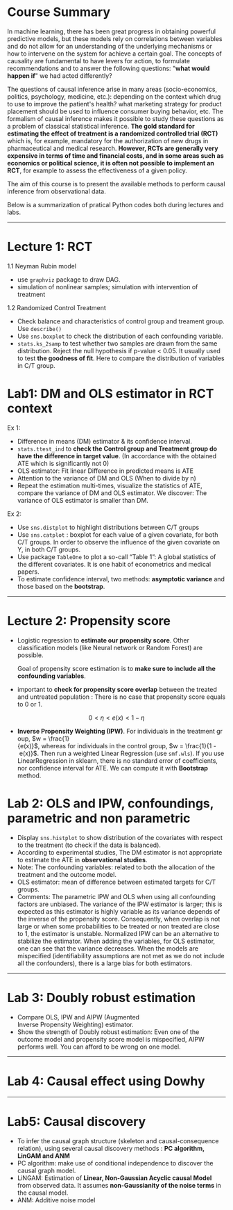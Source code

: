 # Course Summary

In machine learning, there has been great progress in obtaining powerful predictive models, but these models rely on correlations between variables and do not allow for an understanding of the underlying mechanisms or how to intervene on the system for achieve a certain goal. The concepts of causality are fundamental to have levers for action, to formulate recommendations and to answer the following questions: "**what would happen if**" we had acted differently?

The questions of causal inference arise in many areas (socio-economics, politics, psychology, medicine, etc.): depending on the context which drug to use to improve the patient's health? what marketing strategy for product placement should be used to influence consumer buying behavior, etc. The formalism of causal inference makes it possible to study these questions as a problem of classical statistical inference. **The gold standard for estimating the effect of treatment is a randomized controlled trial (RCT)** which is, for example, mandatory for the authorization of new drugs in pharmaceutical and medical research. **However, RCTs are generally very expensive in terms of time and financial costs, and in some areas such as economics or political science, it is often not possible to implement an RCT**, for example to assess the effectiveness of a given policy.

The aim of this course is to present  the available methods to perform causal inference from observational data.

Below is a summarization of pratical Python codes both during lectures and labs.

---

# Lecture 1: RCT

1.1 Neyman Rubin model

- use `graphviz` package to draw DAG.
- simulation of nonlinear samples; simulation with intervention of treatment

1.2 Randomized Control Treatment

- Check balance and characteristics of control group and treament group. Use `describe()`
- Use `sns.boxplot` to check the distribution of each confounding variable.
- `stats.ks_2samp` to test whether two samples are drawn from the same distribution. Reject the null hypothesis if p-value < 0.05. It usually used to test **the goodness of fit**. Here to compare the distribution of variables in C/T group.

# Lab1: DM and OLS estimator in RCT context

Ex 1:

- Difference in means (DM) estimator & its confidence interval.
- `stats.ttest_ind` to **check the Control group and Treatment group do have the difference in target value**. (In accordance with the obtained ATE which is significantly not 0)
- OLS estimator: Fit linear  Difference in predicted means is ATE
- Attention to the variance of DM and OLS (When to divide by n)
- Repeat the estimation multi-times, visualize the statistics of ATE, compare the variance of DM and OLS estimator. We discover: The variance of OLS estimator is smaller than DM.

Ex 2:

- Use `sns.distplot` to highlight distributions between C/T groups
- Use `sns.catplot` : boxplot for each value of a given covariate, for both C/T groups. In order to observe the influence of the given covariate on Y, in both C/T groups.
- Use package `TableOne` to plot a so-call “Table 1”: A global statistics of the different covariates. It is one habit of econometrics and medical papers.
- To estimate confidence interval, two methods: **asymptotic variance** and those based on the **bootstrap**.

---

# Lecture 2: Propensity score

- Logistic regression to **estimate our propensity score**. Other classification models (like Neural network or Random Forest) are possible.
    
    Goal of propensity score estimation is to **make sure to include all the confounding variables**.
    
- important to **check for propensity score overlap** between the treated and untreated population : There is no case that propensity score equals to 0 or 1.

$$
0 < \eta < e(x) < 1- \eta
$$

- **Inverse Propensity Weighting (IPW)**. For individuals in the treatment group, $w = \frac{1}{e(x)}$, whereas for individuals in the control group, $w = \frac{1}{1 - e(x)}$. Then run a weighted Linear Regression (use `smf.wls`). If you use LinearRegression in sklearn, there is no standard error of coefficients, nor confidence interval for ATE. We can compute it with **Bootstrap** method.

# Lab 2: OLS and IPW, confoundings, parametric and non parametric

- Display `sns.histplot` to show distribution of the covariates with respect to the treatment (to check if the data is balanced).
- According to experimental studies, The DM estimator is not appropriate to estimate the ATE in **observational studies**.
- Note: The confounding variables: related to both the allocation of the treatment and the outcome model.
- OLS estimator: mean of difference between estimated targets for C/T groups.
- Comments:
    The parametric IPW and OLS when using all confounding factors are unbiased. The variance of the IPW estimator is larger; this is expected as this estimator is highly variable as its variance depends of the inverse of the propensity score. Consequently, when overlap is not large or when some probabilities to be treated or non treated are close to 1, the estimator is unstable. Normalized IPW can be an alternative to stabilize the estimator. When adding the variables, for OLS estimator, one can see that the variance decreases. When the models are mispecified (identifiability assumptions are not met as we do not include all the confounders), there is a large bias for both estimators.

---

# Lab 3: Doubly robust estimation

- Compare OLS, IPW and AIPW (Augmented Inverse Propensity Weighting) estimator.
- Show the strength of Doubly robust estimation: Even one of the outcome model and propensity score model is mispecified, AIPW performs well. You can afford to be wrong on one model.

---

# Lab 4: Causal effect using Dowhy

---

# Lab5: Causal discovery

- To infer the causal graph structure (skeleton and causal-consequence relation), using several causal discovery methods : **PC algorithm, LinGAM and ANM**
- PC algorithm: make use of conditional independence to discover the causal graph model.
- LiNGAM: Estimation of **Linear, Non-Gaussian Acyclic causal Model** from observed data. It assumes **non-Gaussianity of the noise terms** in the causal model.
- ANM: Additive noise model